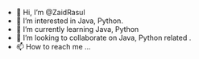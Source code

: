 - 👋 Hi, I’m @ZaidRasul
- 👀 I’m interested in Java, Python.
- 🌱 I’m currently learning Java, Python
- 💞️ I’m looking to collaborate on Java, Python related .
- 📫 How to reach me ...

<!---
ZaidRasul/ZaidRasul is a ✨ special ✨ repository because its `README.md` (this file) appears on your GitHub profile.
You can click the Preview link to take a look at your changes.
--->
